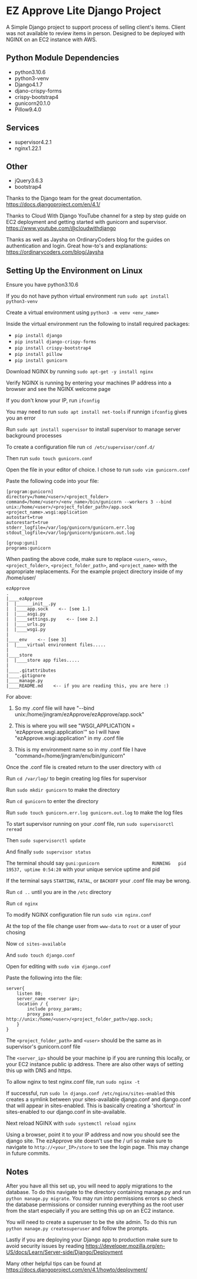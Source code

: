 # EZ Approve Lite Django Project

A Simple Django project to support process of selling client's items. Client was not available to review items in person. Designed to be deployed with NGINX on an EC2 instance with AWS.

## Python Module Dependencies
- python3.10.6
- python3-venv
- Django4.1.7
- djano-crispy-forms
- crispy-bootstrap4
- gunicorn20.1.0
- Pillow9.4.0

## Services
- supervisor4.2.1
- nginx1.22.1

## Other
- jQuery3.6.3
- bootstrap4

Thanks to the Django team for the great documentation. https://docs.djangoproject.com/en/4.1/

Thanks to Cloud With Django YouTube channel for a step by step guide on EC2 deployment and getting started with gunicorn and supervisor. https://www.youtube.com/@cloudwithdjango

Thanks as well as Jaysha on OrdinaryCoders blog for the guides on authentication and login. Great how-to's and explanations: https://ordinarycoders.com/blog/Jaysha


## Setting Up the Environment on Linux

Ensure you have python3.10.6

If you do not have python virtual environment run `sudo apt install python3-venv`

Create a virtual environment using `python3 -m venv <env_name>`

Inside the virtual environment run the following to install required packages:
- `pip install django`
- `pip install django-crispy-forms`
- `pip install crispy-bootstrap4`
- `pip install pillow`
- `pip install gunicorn`

Download NGINX by running `sudo apt-get -y install nginx`

Verify NGINX is running by entering your machines IP address into a browser and see the NGINX welcome page

If you don't know your IP, run `ifconfig`

You may need to run `sudo apt install net-tools` if runnign `ifconfig` gives you an error

Run `sudo apt install supervisor` to install supervisor to manage server background processes

To create a configuration file run `cd /etc/supervisor/conf.d/`

Then run `sudo touch gunicorn.conf`

Open the file in your editor of choice. I chose to run `sudo vim gunicorn.conf`

Paste the following code into your file:
```
[program:gunicorn]
directory=/home/<user>/<project_folder>
command=/home/<user>/<env_name>/bin/gunicorn --workers 3 --bind unix:/home/<user>/<project_folder_path>/app.sock <project_name>.wsgi:application  
autostart=true
autorestart=true
stderr_logfile=/var/log/gunicorn/gunicorn.err.log
stdout_logfile=/var/log/gunicorn/gunicorn.out.log

[group:guni]
programs:gunicorn
```
When pasting the above code, make sure to replace `<user>`, `<env>`, `<project_folder>`, `<project_folder_path>`, and `<project_name>` with the appropriate replacements.
For the example project directory inside of my /home/user/
```
ezApprove
.
|____ezApprove
|  |______init__.py
|  |____app.sock    <-- [see 1.]
|  |____asgi.py
|  |____settings.py    <-- [see 2.]
|  |____urls.py
|  |____wsgi.py
|
|____env    <-- [see 3]
|  |____virtual environment files.....
|
|____store
|  |____store app files.....
|
|____.gitattributes
|____.gitignore
|____manage.py
|____README.md    <-- if you are reading this, you are here :)
```

For above:

1. So my .conf file will have "--bind unix:/home/jingram/ezApprove/ezApprove/app.sock"

2. This is where you will see "WSGI_APPLICATION = 'ezApprove.wsgi.application'" so I will have "ezApprove.wsgi:application" in my .conf file

3. This is my environment name so in my .conf file I have "command=/home/jingram/env/bin/gunicorn"

Once the .conf file is created return to the user directory with `cd`

Run `cd /var/log/` to begin creating log files for supervisor

Run `sudo mkdir gunicorn` to make the directory

Run `cd gunicorn` to enter the directory

Run `sudo touch gunicorn.err.log gunicorn.out.log` to make the log files

To start supervisor running on your .conf file, run `sudo supervisorctl reread`

Then `sudo supervisorctl update`

And finally `sudo supervisor status`

The terminal should say `guni:gunicorn                    RUNNING   pid 19537, uptime 0:54:20` with your unique service uptime and pid

If the terminal says `STARTING`, `FATAL`, or `BACKOFF` your .conf file may be wrong.

Run `cd ..` until you are in the `/etc` directory

Run `cd nginx`

To modify NGINX configuration file run `sudo vim nginx.conf`

At the top of the file change user from `www-data` to `root` or a user of your chosing

Now `cd sites-available`

And `sudo touch django.conf`

Open for editing with `sudo vim django.conf`

Paste the following into the file:

```
server{
	listen 80;
	server_name <server ip>;
	location / {
		include proxy_params;
		proxy_pass http://unix:/home/<user>/<project_folder_path>/app.sock;
	}
}
```
The `<project_folder_path>` and `<user>` should be the same as in supervisor's gunicorn.conf file

The `<server_ip>` should be your machine ip if you are running this locally, or your EC2 instance public ip address. There are also other ways of setting this up with DNS and https.

To allow nginx to test nginx.conf file, run `sudo nginx -t`

If successful, run `sudo ln django.conf /etc/nginx/sites-enabled` this creates a symlink between your sites-available django.conf and django.conf that will appear in sites-enabled. This is basically creating a 'shortcut' in sites-enabled to our django.conf in site-available.

Next reload NGINX with `sudo systemctl reload nginx`

Using a browser, point it to your IP address and now you should see the django site. The ezApprove site doesn't use the / url so make sure to navigate to `http://<your_IP>/store` to see the login page. This may change in future commits.

## Notes

After you have all this set up, you will need to apply migrations to the database. To do this navigate to the directory containing manage.py and run `python manage.py migrate`. You may run into permissions errors so check the database permissions or consider running everything as the root user from the start especially if you are setting this up on an EC2 instance.

You will need to create a superuser to be the site admin. To do this run `python manage.py createsuperuser` and follow the prompts.

Lastly if you are deploying your Django app to production make sure to avoid security issues by reading https://developer.mozilla.org/en-US/docs/Learn/Server-side/Django/Deployment

Many other helpful tips can be found at https://docs.djangoproject.com/en/4.1/howto/deployment/